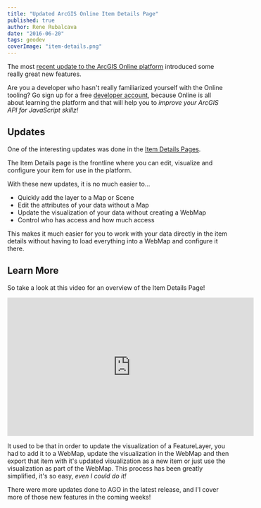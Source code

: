 ```yaml
---
title: "Updated ArcGIS Online Item Details Page"
published: true
author: Rene Rubalcava
date: "2016-06-20"
tags: geodev
coverImage: "item-details.png"
---
```


The most [recent update to the ArcGIS Online platform](https://blogs.esri.com/esri/arcgis/tag/whats-new-june-2016/) introduced some really great new features.

Are you a developer who hasn't really familiarized yourself with the Online tooling? Go sign up for a free [developer account](https://developers.arcgis.com/), because Online is all about learning the platform and that will help you to _improve your ArcGIS API for JavaScript skillz!_

## Updates

One of the interesting updates was done in the [Item Details Pages](https://blogs.esri.com/esri/arcgis/2016/05/26/introducing-a-new-experience-for-working-with-items-in-arcgis-online/).

The Item Details page is the frontline where you can edit, visualize and configure your item for use in the platform.

With these new updates, it is no much easier to...

- Quickly add the layer to a Map or Scene
- Edit the attributes of your data without a Map
- Update the visualization of your data without creating a WebMap
- Control who has access and how much access

This makes it much easier for you to work with your data directly in the item details without having to load everything into a WebMap and configure it there.

## Learn More

So take a look at this video for an overview of the Item Details Page!

<iframe width="560" height="315" src="https://www.youtube.com/embed/Cggbwz2RHf8" frameborder="0" allowfullscreen></iframe>

It used to be that in order to update the visualization of a FeatureLayer, you had to add it to a WebMap, update the visualization in the WebMap and then export that item with it's updated visualization as a new item or just use the visualization as part of the WebMap. This process has been greatly simplified, it's so easy, _even I could do it!_

There were more updates done to AGO in the latest release, and I'l cover more of those new features in the coming weeks!

